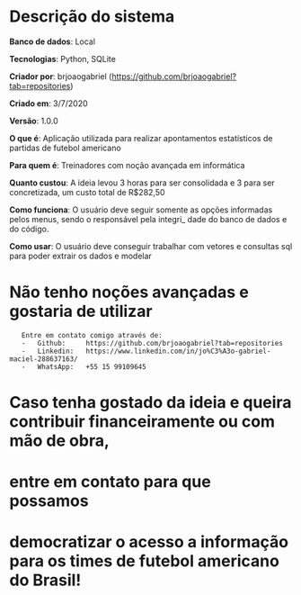#                       Descrição do sistema

   __Banco de dados__: Local
   
   __Tecnologias__:    Python, SQLite
   
   __Criador por__:    brjoaogabriel (https://github.com/brjoaogabriel?tab=repositories)
   
   __Criado em__:      3/7/2020
   
   __Versão__:         1.0.0
   
   __O que é__:        Aplicação utilizada para realizar apontamentos estatísticos de partidas de futebol americano
   
   __Para quem é__:    Treinadores com noção avançada em informática
   
   __Quanto custou__:  A ideia levou 3 horas para ser consolidada e 3 para ser concretizada, um custo total de R$282,50
   
   __Como funciona__:  O usuário deve seguir somente as opções informadas pelos menus, sendo o responsável pela integri_
                       dade do banco de dados e do código.
                       
   __Como usar__:      O usuário deve conseguir trabalhar com vetores e consultas sql para poder extrair os dados e modelar


   # Não tenho noções avançadas e gostaria de utilizar
       Entre em contato comigo através de:
       -   Github:     https://github.com/brjoaogabriel?tab=repositories
       -   Linkedin:   https://www.linkedin.com/in/jo%C3%A3o-gabriel-maciel-288637163/
       -   WhatsApp:   +55 15 99109645

   # Caso tenha gostado da ideia e queira contribuir financeiramente ou com mão de obra,
   
   #    entre em contato para que possamos
   
   #    democratizar o acesso a informação para os times de futebol americano do Brasil!
   
